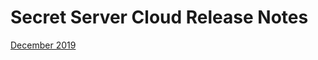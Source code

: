 [title]: # (Secret Server Cloud Release Notes)
[tags]: # (Release Notes)
[priority]: # (10)

# Secret Server Cloud Release Notes

[December 2019](ssc-12-21-19.md)
